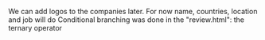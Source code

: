 We can add logos to the companies later. For now name, countries, location and job will do
Conditional branching was done in the "review.html": the ternary operator
